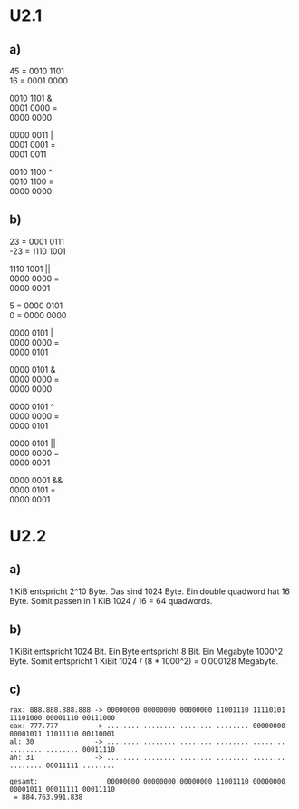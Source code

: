 # U2.1
## a)
45 = 0010 1101  
16 = 0001 0000

0010 1101 &  
0001 0000 =  
0000 0000

0000 0011 |  
0001 0001 =  
0001 0011

0010 1100 ^  
0010 1100 =  
0000 0000

## b)

 23 = 0001 0111  
-23 = 1110 1001

1110 1001 ||  
0000 0000 =  
0000 0001

5 = 0000 0101  
0 = 0000 0000

0000 0101 |  
0000 0000 =  
0000 0101

0000 0101 &  
0000 0000 =  
0000 0000

0000 0101 ^  
0000 0000 =  
0000 0101

0000 0101 ||  
0000 0000 =  
0000 0001

0000 0001 &&  
0000 0101 =  
0000 0001

# U2.2
## a)
1 KiB entspricht 2^10 Byte. Das sind 1024 Byte. Ein double quadword hat 16 Byte. Somit passen in 1 KiB 1024 / 16 = 64 quadwords.

## b)
1 KiBit entspricht 1024 Bit. Ein Byte entspricht 8 Bit. Ein Megabyte 1000^2 Byte. Somit entspricht 1 KiBit 1024 / (8 * 1000^2) = 0,000128 Megabyte.

## c)
```
rax: 888.888.888.888 -> 00000000 00000000 00000000 11001110 11110101 11101000 00001110 00111000  
eax: 777.777         -> ........ ........ ........ ........ 00000000 00001011 11011110 00110001  
al: 30               -> ........ ........ ........ ........ ........ ........ ........ 00011110  
ah: 31               -> ........ ........ ........ ........ ........ ........ 00011111 ........  

gesamt:                 00000000 00000000 00000000 11001110 00000000 00001011 00011111 00011110  
 = 884.763.991.838
```
